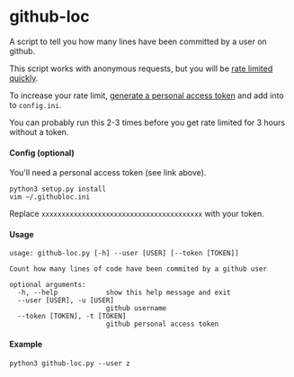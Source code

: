 # github-loc

A script to tell you how many lines have been committed by a user on github.

This script works with anonymous requests, but you will be [rate limited quickly](https://api.github.com/rate_limit). 

To increase your rate limit, [generate a personal access token](https://github.com/settings/tokens) and add into to `config.ini`.

You can probably run this 2-3 times before you get rate limited for 3 hours without a token.

#### Config (optional)

You'll need a personal access token (see link above).

```
python3 setup.py install
vim ~/.githubloc.ini
```

Replace `xxxxxxxxxxxxxxxxxxxxxxxxxxxxxxxxxxxxxxxx` with your token.

#### Usage

```
usage: github-loc.py [-h] --user [USER] [--token [TOKEN]]

Count how many lines of code have been commited by a github user

optional arguments:
  -h, --help            show this help message and exit
  --user [USER], -u [USER]
                        github username
  --token [TOKEN], -t [TOKEN]
                        github personal access token
```


#### Example

```
python3 github-loc.py --user z
```
